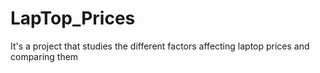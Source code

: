 # LapTop_Prices
It's a project that studies the different factors affecting laptop prices and comparing them
